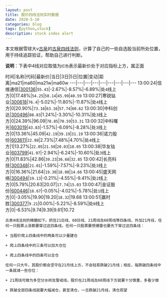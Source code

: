 ```yaml
---
layout: post
title: 股价四线法则实时数据
date: 2020-5-10
categories: blog
tags: [python,stock]
description: stock index alert
---
```



本文根据雪球大v[古泉](https://xueqiu.com/u/7148646888)的[古泉四线法则](https://xueqiu.com/7148646888/130498192)，计算了自己的一些自选股当前所处位置，用于持续追踪验证，帮助自己进行判断。

**说明**：下表中4线对应取值为`红色`表示最新价处于对应指标上方，属正面

时间|名称|代码|最新价|当日|3日|5日|位置|变动|距离|ma21|ma60|ma21w|ma60w
---|---|---|---|---|---|---|---|---
13:00:24|信维通信|[300136](https://xueqiu.com/S/SZ300136)|`55.43`|-2.67%|-8.57%|-6.89%|处`4`线上方|0|17.48%|`54.25`|`50.14`|`45.99`|`40.59`
13:00:27|寒锐钴业|[300618](https://xueqiu.com/S/SZ300618)|`76.4`|-5.02%|-11.80%|-11.87%|处`4`线上方|0|20.90%|`73.16`|`63.16`|`57.74`|`60.62`
13:00:30|中科创达|[300496](https://xueqiu.com/S/SZ300496)|`88.83`|1.24%|-3.30%|-10.31%|处`3`线上方|0|24.39%|96.09|`78.85`|`70.59`|`53.31`
13:00:32|中科曙光|[603019](https://xueqiu.com/S/SH603019)|`43.83`|-1.57%|-6.09%|-8.28%|处`3`线上方|0|13.36%|45.09|`42.19`|`39.19`|`31.19`
13:00:36|诺力股份|[603611](https://xueqiu.com/S/SH603611)|`22.98`|2.73%|7.48%|4.70%|处`4`线上方|1|13.27%|`22.05`|`21.50`|`20.03`|`18.05`
13:00:38|华友钴业|[603799](https://xueqiu.com/S/SH603799)|`41.97`|-2.94%|-6.24%|-10.60%|处`3`线上方|0|11.83%|42.86|`39.23`|`36.68`|`32.85`
13:00:42|长亮科技|[300348](https://xueqiu.com/S/SZ300348)|`21.01`|-1.59%|-7.57%|-9.23%|处`3`线上方|0|16.36%|21.64|`19.30`|`18.08`|`14.66`
13:00:45|盛天网络|[300494](https://xueqiu.com/S/SZ300494)|`19.13`|-0.21%|-4.55%|-9.41%|处`2`线上方|0|5.79%|20.63|20.07|`17.74`|`15.03`
13:00:47|金证股份|[600446](https://xueqiu.com/S/SH600446)|`18.67`|-0.05%|-4.02%|-5.78%|处`1`线上方|0|-3.05%|19.90|19.20|`18.32`|19.68
13:00:51|赢时胜|[300377](https://xueqiu.com/S/SZ300377)|`9.21`|0.00%|-5.22%|-8.59%|处`0`线上方|0|-6.53%|9.74|9.39|9.61|10.72

```
古泉4线法则的精髓如下。抓住21日线、60日线、21周线及60周线等四条线，外加21月线，任何一只股票上涨都要穿过这四条线，任何一只股票要想爆雷也要先下穿过这四条线：

+ 当股价爬上四条线中的两条可以少量建仓

+ 爬上四条线中的三条可以加大仓位

+ 爬上四条线中的四条可以全仓

任何一只大牛，其股价都会坚守在21月线上方，不会轻易跌破21月线；相反，每跌破四条线中一条就减一些仓位：

+ 21周线可做为多空分水岭及警戒线，股价在21周线及60周线下方就要十分慎重，多看少做

+ 跌破全部四条线就要大幅减仓，甚至清仓，一旦跌破21月线，清仓观望
```